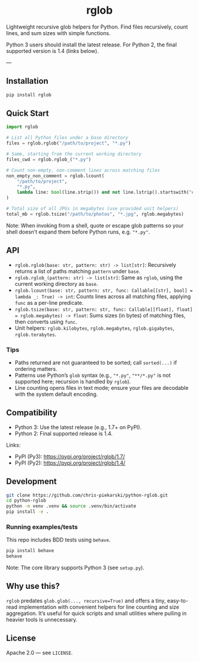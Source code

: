 <h1 align="center">rglob</h1>

Lightweight recursive glob helpers for Python. Find files recursively, count lines, and sum sizes with simple functions.

Python 3 users should install the latest release. For Python 2, the final supported version is 1.4 (links below).

—

## Installation

```bash
pip install rglob
```

## Quick Start

```python
import rglob

# List all Python files under a base directory
files = rglob.rglob("/path/to/project", "*.py")

# Same, starting from the current working directory
files_cwd = rglob.rglob_("*.py")

# Count non-empty, non-comment lines across matching files
non_empty_non_comment = rglob.lcount(
    "/path/to/project",
    "*.py",
    lambda line: bool(line.strip()) and not line.lstrip().startswith("#"),
)

# Total size of all JPGs in megabytes (use provided unit helpers)
total_mb = rglob.tsize("/path/to/photos", "*.jpg", rglob.megabytes)
```

Note: When invoking from a shell, quote or escape glob patterns so your shell doesn’t expand them before Python runs, e.g. `"*.py"`.

## API

- `rglob.rglob(base: str, pattern: str) -> list[str]`: Recursively returns a list of paths matching `pattern` under `base`.
- `rglob.rglob_(pattern: str) -> list[str]`: Same as `rglob`, using the current working directory as `base`.
- `rglob.lcount(base: str, pattern: str, func: Callable[[str], bool] = lambda _: True) -> int`: Counts lines across all matching files, applying `func` as a per-line predicate.
- `rglob.tsize(base: str, pattern: str, func: Callable[[float], float] = rglob.megabytes) -> float`: Sums sizes (in bytes) of matching files, then converts using `func`.
- Unit helpers: `rglob.kilobytes`, `rglob.megabytes`, `rglob.gigabytes`, `rglob.terabytes`.

### Tips

- Paths returned are not guaranteed to be sorted; call `sorted(...)` if ordering matters.
- Patterns use Python’s `glob` syntax (e.g., `"*.py"`, `"**/*.py"` is not supported here; recursion is handled by `rglob`).
- Line counting opens files in text mode; ensure your files are decodable with the system default encoding.

## Compatibility

- Python 3: Use the latest release (e.g., 1.7+ on PyPI).
- Python 2: Final supported release is 1.4.

Links:

- PyPI (Py3): https://pypi.org/project/rglob/1.7/
- PyPI (Py2): https://pypi.org/project/rglob/1.4/

## Development

```bash
git clone https://github.com/chris-piekarski/python-rglob.git
cd python-rglob
python -m venv .venv && source .venv/bin/activate
pip install -e .
```

### Running examples/tests

This repo includes BDD tests using `behave`.

```bash
pip install behave
behave
```

Note: The core library supports Python 3 (see `setup.py`).

## Why use this?

`rglob` predates `glob.glob(..., recursive=True)` and offers a tiny, easy-to-read implementation with convenient helpers for line counting and size aggregation. It’s useful for quick scripts and small utilities where pulling in heavier tools is unnecessary.

## License

Apache 2.0 — see `LICENSE`.
